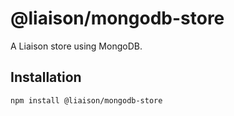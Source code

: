 # @liaison/mongodb-store

A Liaison store using MongoDB.

## Installation

```
npm install @liaison/mongodb-store
```
